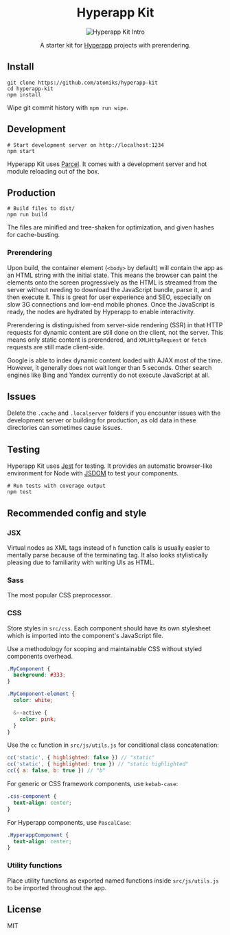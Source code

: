<h1 align="center">
  Hyperapp Kit
</h1>

<p align="center">
  <img src="https://thumbs.gfycat.com/LimpingEachGalapagospenguin-max-1mb.gif" alt="Hyperapp Kit Intro">
</p>

<p align="center">
  A starter kit for <a href="https://github.com/hyperapp/hyperapp" target="\_blank">Hyperapp</a> projects with prerendering.
</p>

## Install

```shell
git clone https://github.com/atomiks/hyperapp-kit
cd hyperapp-kit
npm install
```

Wipe git commit history with `npm run wipe`.

## Development

```shell
# Start development server on http://localhost:1234
npm start
```

Hyperapp Kit uses [Parcel](https://github.com/parcel-bundler/parcel). It comes with a development server and hot module reloading out of the box.

## Production

```shell
# Build files to dist/
npm run build
```

The files are minified and tree-shaken for optimization, and given hashes for cache-busting.

### Prerendering

Upon build, the container element (`<body>` by default) will contain the app as an HTML string with the initial state. This means the browser can paint the elements onto the screen progressively as the HTML is streamed from the server without needing to download the JavaScript bundle, parse it, and then execute it. This is great for user experience and SEO, especially on slow 3G connections and low-end mobile phones. Once the JavaScript is ready, the nodes are hydrated by Hyperapp to enable interactivity.

Prerendering is distinguished from server-side rendering (SSR) in that HTTP requests for dynamic content are still done on the client, not the server. This means only static content is prerendered, and `XMLHttpRequest` or `fetch` requests are still made client-side.

Google is able to index dynamic content loaded with AJAX most of the time. However, it generally does not wait longer than 5 seconds. Other search engines like Bing and Yandex currently do not execute JavaScript at all.

## Issues

Delete the `.cache` and `.localserver` folders if you encounter issues with the development server or building for production, as old data in these directories can sometimes cause issues.

## Testing

Hyperapp Kit uses [Jest](https://github.com/facebook/jest) for testing. It provides an automatic browser-like environment for Node with [JSDOM](https://github.com/jsdom/jsdom) to test your components.

```shell
# Run tests with coverage output
npm test
```

## Recommended config and style

### JSX

Virtual nodes as XML tags instead of `h` function calls is usually easier to mentally parse because of the terminating tag. It also looks stylistically pleasing due to familiarity with writing UIs as HTML.

### Sass

The most popular CSS preprocessor.

### CSS

Store styles in `src/css`. Each component should have its own stylesheet which is imported into the component's JavaScript file.

Use a methodology for scoping and maintainable CSS without styled components overhead.

```scss
.MyComponent {
  background: #333;
}

.MyComponent-element {
  color: white;

  &--active {
    color: pink;
  }
}
```

Use the `cc` function in `src/js/utils.js` for conditional class concatenation:

```js
cc('static', { highlighted: false }) // "static"
cc('static', { highlighted: true }) // "static highlighted"
cc({ a: false, b: true }) // "b"
```

For generic or CSS framework components, use `kebab-case`:

```css
.css-component {
  text-align: center;
}
```

For Hyperapp components, use `PascalCase`:

```css
.HyperappComponent {
  text-align: center;
}
```

### Utility functions

Place utility functions as exported named functions inside `src/js/utils.js` to be imported throughout the app.

## License

MIT

